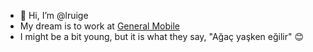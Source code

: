 - 👋 Hi, I’m @lruige
- My dream is to work at [General Mobile](https://github.com/generalmobile)
- I might be a bit young, but it is what they say, "Ağaç yaşken eğilir" 😊

